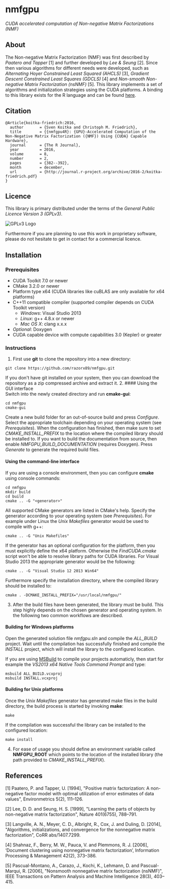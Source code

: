 # nmfgpu
*CUDA accelerated computation of Non-negative Matrix Factorizations (NMF)*

## About
The Non-negative Matrix Factorization (NMF) was first described by *Paatero and Tapper* [1]
and further developed by *Lee & Seung* [2]. Since then various algorithms for different needs were developed,
such as *Alternating Hoyer Constrained Least Squared (AHCLS)* [3], *Gradient Descent Constrained Least Squares (GDCLS)* [4]
and *Non-smooth Non-negative Matrix Factorization (nsNMF)* [5]. This library implements a set of algorithms and initialization strategies
using the CUDA platforms. A binding to this library exists for the R language and can be found [here](https://github.com/razorx89/nmfgpu4R).

## Citation
```
@Article{koitka-friedrich:2016,
  author       = {Sven Koitka and Christoph M. Friedrich}, 
  title        = {{nmfgpu4R}: {GPU}-Accelerated Computation of the Non-Negative Matrix Factorization ({NMF}) Using {CUDA} Capable Hardware}, 
  journal      = {The R Journal},
  year         = 2016,
  volume       = 8,
  number       = 2,
  pages        = {382--392},
  month        = december,
  url          = {http://journal.r-project.org/archive/2016-2/koitka-friedrich.pdf}
}
```

## Licence
This library is primary distributed under the terms of the *General Public Licence Version 3 (GPLv3)*.

![GPLv3 Logo](http://www.gnu.org/graphics/gplv3-127x51.png "GPLv3 Logo")

Furthermore if you are planning to use this work in proprietary software, please
do not hesitate to get in contact for a commercial licence.

## Installation

### Prerequisites
- CUDA Toolkit 7.0 or newer
- CMake 3.2.0 or newer
- Platform type x64 (CUDA libraries like cuBLAS are only available for x64 platforms)
- C++11 compatible compiler (supported compiler depends on CUDA Toolkit version)
  - *Windows*: Visual Studio 2013
  - *Linux*: g++ 4.8.x or newer
  - *Mac OS X*: clang x.x.x
- *Optional*: Doxygen
- CUDA capable device with compute capabilities 3.0 (Kepler) or greater

### Instructions

1. First use __git__ to clone the repository into a new directory:  
  ```
  git clone https://github.com/razorx89/nmfgpu.git
  ```  
  If you don't have git installed on your system, then you can download the repository as a zip compressed archive and extract it.
2. #### Using the GUI interface  
  Switch into the newly created directory and run __cmake-gui__:
  ```
  cd nmfgpu
  cmake-gui
  ```
  Create a new build folder for an out-of-source build and press *Configure*. Select the appropriate toolchain depending on your operating system (see *Prerequisites*). When the configuration has finished, then make sure to set *CMAKE_INSTALL_PREFIX* to the location where the compiled library should be installed to. If you want to build the documentation from source, then enable *NMFGPU_BUILD_DOCUMENTATION* (requires Doxygen). Press *Generate* to generate the required build files.

  #### Using the command-line interface
  If you are using a console environment, then you can configure __cmake__ using console commands:
  ```
  cd nmfgpu
  mkdir build
  cd build
  cmake .. -G "<generator>"
  ```
  All supported CMake generators are listed in CMake's help. Specify the generator according to your operating system (see *Prerequisites*). For example under Linux the *Unix Makefiles* generator would be used to compile with g++:
  ```
  cmake .. -G "Unix Makefiles"
  ```
  If the generator has an optional configuration for the platform, then you must explicitly define the x64 platform. Otherwise the *FindCUDA.cmake* script won't be able to resolve library paths for CUDA libraries. For Visual Studio 2013 the appropriate generator would be the following:
  ```
  cmake .. -G "Visual Studio 12 2013 Win64"
  ```
  Furthermore specify the installation directory, where the compiled library should be installed to:
  ```
  cmake . -DCMAKE_INSTALL_PREFIX="/usr/local/nmfgpu/"
  ```
3. After the build files have been generated, the library must be build. This step highly depends on the chosen generator and operating system. In the following two common workflows are described.

  #### Building for Windows platforms
  Open the generated solution file *nmfgpu.sln* and compile the *ALL_BUILD* project. Wait until the compilation has successfully finished and compile the *INSTALL* project, which will install the library to the configured location.

  If you are using [MSBuild](https://msdn.microsoft.com/en-us/library/wea2sca5%28v=vs.90%29.aspx) to compile your projects automaticly, then start for example the *VS2013 x64 Native Tools Command Prompt* and type:
  ```
  msbuild ALL_BUILD.vcxproj
  msbuild INSTALL.vcxproj
  ```

  #### Building for Unix platforms
  Once the *Unix Makefiles* generator has generated make files in the build directory, the build process is started by invoking __make__:
  ```
  make
  ```
  If the compilation was successful the library can be installed to the configured location:
  ```
  make install
  ```
4. For ease of usage you should define an environment variable called __NMFGPU_ROOT__ which points to the location of the installed library (the path provided to *CMAKE_INSTALL_PREFIX*).

## References
[1] Paatero, P. and Tapper, U. [1994], "Positive matrix factorization: A non-negative factor model with optimal utilization of error estimates of data values", Environmetrics 5(2), 111–126.  

[2] Lee, D. D. and Seung, H. S. [1999], "Learning the parts of objects by non-negative matrix factorization", Nature 401(6755), 788–791.  

[3] Langville, A. N., Meyer, C. D., Albright, R., Cox, J. and Duling, D. [2014], "Algorithms, initializations, and convergence for the nonnegative matrix factorization", CoRR abs/1407.7299.  

[4] Shahnaz, F., Berry, M. W., Pauca, V. and Plemmons, R. J. [2006], ‘Document clustering using nonnegative matrix factorization’, Information Processing & Management 42(2), 373–386.   

[5] Pascual-Montano, A., Carazo, J., Kochi, K., Lehmann, D. and Pascual-Marqui, R. [2006], "Nonsmooth nonnegative matrix factorization (nsNMF)", IEEE Transactions on Pattern Analysis and Machine Intelligence 28(3), 403–415.
